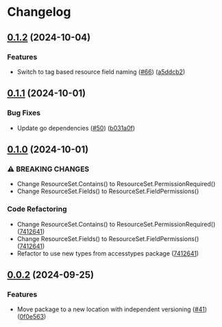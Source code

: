 # Changelog

## [0.1.2](https://github.com/cccteam/ccc/compare/resourceset/v0.1.1...resourceset/v0.1.2) (2024-10-04)


### Features

* Switch to tag based resource field naming ([#66](https://github.com/cccteam/ccc/issues/66)) ([a5ddcb2](https://github.com/cccteam/ccc/commit/a5ddcb2527806e25caf06cc37698825c883dd136))

## [0.1.1](https://github.com/cccteam/ccc/compare/resourceset/v0.1.0...resourceset/v0.1.1) (2024-10-01)


### Bug Fixes

* Update go dependencies ([#50](https://github.com/cccteam/ccc/issues/50)) ([b031a0f](https://github.com/cccteam/ccc/commit/b031a0f22b6e8f2f16ca9e34d68169c4d6b64b56))

## [0.1.0](https://github.com/cccteam/ccc/compare/resourceset/v0.0.2...resourceset/v0.1.0) (2024-10-01)


### ⚠ BREAKING CHANGES

* Change ResourceSet.Contains() to ResourceSet.PermissionRequired()
* Change ResourceSet.Fields() to ResourceSet.FieldPermissions()

### Code Refactoring

* Change ResourceSet.Contains() to ResourceSet.PermissionRequired() ([7412641](https://github.com/cccteam/ccc/commit/74126411074a647d2176ccc1ab1f516991946b3d))
* Change ResourceSet.Fields() to ResourceSet.FieldPermissions() ([7412641](https://github.com/cccteam/ccc/commit/74126411074a647d2176ccc1ab1f516991946b3d))
* Refactor to use new types from accesstypes package ([7412641](https://github.com/cccteam/ccc/commit/74126411074a647d2176ccc1ab1f516991946b3d))

## [0.0.2](https://github.com/cccteam/ccc/compare/resourceset-v0.0.1...resourceset/v0.0.2) (2024-09-25)


### Features

* Move package to a new location with independent versioning ([#41](https://github.com/cccteam/ccc/issues/41)) ([0f0e563](https://github.com/cccteam/ccc/commit/0f0e5637c1e71efb95e4bc81ab8995ab44036fe7))
